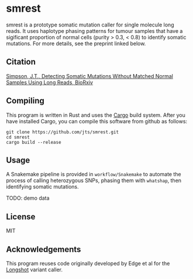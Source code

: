 # smrest

smrest is a prototype somatic mutation caller for single molecule long reads. It uses haplotype phasing patterns for tumour samples that have a sigificant proportion of normal cells (purity > 0.3, < 0.8) to identify somatic mutations. For more details, see the preprint linked below.

## Citation

[Simpson, J.T., Detecting Somatic Mutations Without Matched Normal Samples Using Long Reads, BioRxiv](https://www.biorxiv.org/content/10.1101/2024.02.26.582089v1)

## Compiling

This program is written in Rust and uses the [Cargo](https://doc.rust-lang.org/cargo/getting-started/installation.html) build system. After you have installed Cargo, you can compile this software from github as follows:

```
git clone https://github.com/jts/smrest.git
cd smrest
cargo build --release
```

## Usage

A Snakemake pipeline is provided in `workflow/Snakemake` to automate the process of calling heterozygous SNPs, phasing them with `whatshap`, then identifying somatic mutations.

TODO: demo data

## License

MIT

## Acknowledgements

This program reuses code originally developed by Edge et al for the [Longshot](https://github.com/pjedge/longshot) variant caller.
